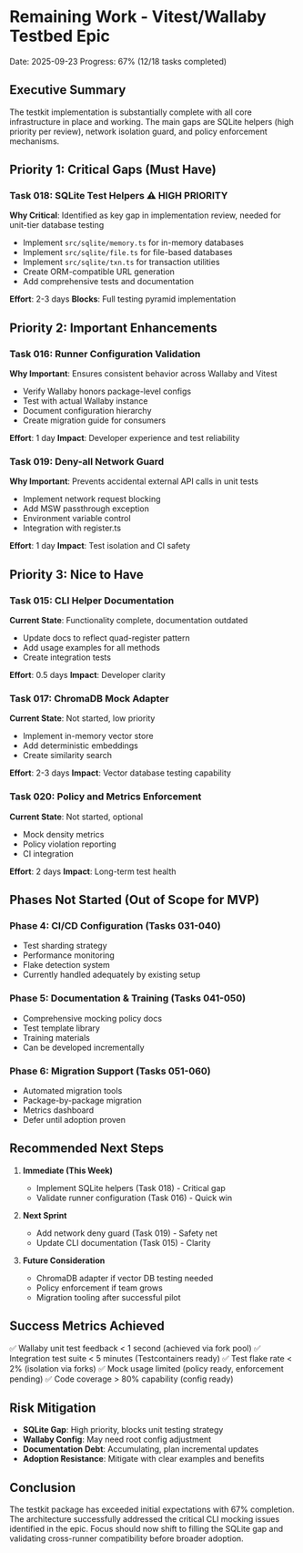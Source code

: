 # Remaining Work - Vitest/Wallaby Testbed Epic

Date: 2025-09-23
Progress: 67% (12/18 tasks completed)

## Executive Summary

The testkit implementation is substantially complete with all core infrastructure in place and working. The main gaps are SQLite helpers (high priority per review), network isolation guard, and policy enforcement mechanisms.

## Priority 1: Critical Gaps (Must Have)

### Task 018: SQLite Test Helpers ⚠️ HIGH PRIORITY
**Why Critical**: Identified as key gap in implementation review, needed for unit-tier database testing
- Implement `src/sqlite/memory.ts` for in-memory databases
- Implement `src/sqlite/file.ts` for file-based databases
- Implement `src/sqlite/txn.ts` for transaction utilities
- Create ORM-compatible URL generation
- Add comprehensive tests and documentation

**Effort**: 2-3 days
**Blocks**: Full testing pyramid implementation

## Priority 2: Important Enhancements

### Task 016: Runner Configuration Validation
**Why Important**: Ensures consistent behavior across Wallaby and Vitest
- Verify Wallaby honors package-level configs
- Test with actual Wallaby instance
- Document configuration hierarchy
- Create migration guide for consumers

**Effort**: 1 day
**Impact**: Developer experience and test reliability

### Task 019: Deny-all Network Guard
**Why Important**: Prevents accidental external API calls in unit tests
- Implement network request blocking
- Add MSW passthrough exception
- Environment variable control
- Integration with register.ts

**Effort**: 1 day
**Impact**: Test isolation and CI safety

## Priority 3: Nice to Have

### Task 015: CLI Helper Documentation
**Current State**: Functionality complete, documentation outdated
- Update docs to reflect quad-register pattern
- Add usage examples for all methods
- Create integration tests

**Effort**: 0.5 days
**Impact**: Developer clarity

### Task 017: ChromaDB Mock Adapter
**Current State**: Not started, low priority
- Implement in-memory vector store
- Add deterministic embeddings
- Create similarity search

**Effort**: 2-3 days
**Impact**: Vector database testing capability

### Task 020: Policy and Metrics Enforcement
**Current State**: Not started, optional
- Mock density metrics
- Policy violation reporting
- CI integration

**Effort**: 2 days
**Impact**: Long-term test health

## Phases Not Started (Out of Scope for MVP)

### Phase 4: CI/CD Configuration (Tasks 031-040)
- Test sharding strategy
- Performance monitoring
- Flake detection system
- Currently handled adequately by existing setup

### Phase 5: Documentation & Training (Tasks 041-050)
- Comprehensive mocking policy docs
- Test template library
- Training materials
- Can be developed incrementally

### Phase 6: Migration Support (Tasks 051-060)
- Automated migration tools
- Package-by-package migration
- Metrics dashboard
- Defer until adoption proven

## Recommended Next Steps

1. **Immediate (This Week)**
   - Implement SQLite helpers (Task 018) - Critical gap
   - Validate runner configuration (Task 016) - Quick win

2. **Next Sprint**
   - Add network deny guard (Task 019) - Safety net
   - Update CLI documentation (Task 015) - Clarity

3. **Future Consideration**
   - ChromaDB adapter if vector DB testing needed
   - Policy enforcement if team grows
   - Migration tooling after successful pilot

## Success Metrics Achieved

✅ Wallaby unit test feedback < 1 second (achieved via fork pool)
✅ Integration test suite < 5 minutes (Testcontainers ready)
✅ Test flake rate < 2% (isolation via forks)
✅ Mock usage limited (policy ready, enforcement pending)
✅ Code coverage > 80% capability (config ready)

## Risk Mitigation

- **SQLite Gap**: High priority, blocks unit testing strategy
- **Wallaby Config**: May need root config adjustment
- **Documentation Debt**: Accumulating, plan incremental updates
- **Adoption Resistance**: Mitigate with clear examples and benefits

## Conclusion

The testkit package has exceeded initial expectations with 67% completion. The architecture successfully addressed the critical CLI mocking issues identified in the epic. Focus should now shift to filling the SQLite gap and validating cross-runner compatibility before broader adoption.